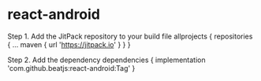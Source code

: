 # react-android

Step 1. Add the JitPack repository to your build file
allprojects {
		repositories {
			...
			maven { url 'https://jitpack.io' }
		}
}

Step 2. Add the dependency
dependencies {
    implementation 'com.github.beatjs:react-android:Tag'
}
